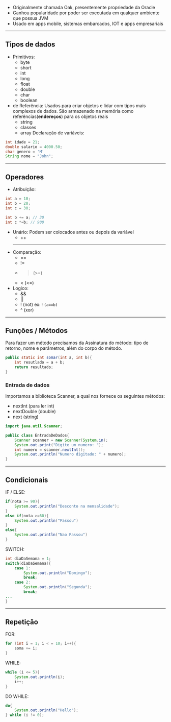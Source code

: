 - Originalmente chamada Oak, presentemente propriedade da Oracle
- Ganhou popularidade por poder ser executada em qualquer ambiente que possua JVM
- Usado em apps mobile, sistemas embarcados, IOT e apps empresariais
___
## Tipos de dados
- Primitivos:
	- byte
	- short
	- int
	- long
	- float
	- double
	- char
	- boolean
 - de Referência:
	Usados para criar objetos e lidar com tipos mais complexos de dados. São armazenado na memória como referências(**endereços**) para os objetos reais
	 - string
	 - classes
	 - array
Declaração de variáveis:
```java
int idade = 21;
double salario = 4000.50;
char genero = 'M'
String nome = "John";
```
___
## Operadores
- Atribuição:
```java
int a = 10;
int b = 20;
int c = 30;

int b += a; // 30
int c *=b; // 900
```
- Unário:
	Podem ser colocados antes ou depois da variável
	- ++
	- --
 - Comparação:
	 - ==
	 - !=
	 - > (>=)
	 - < (<=)
- Logico:
	- &&
	- ||
	- ! (not) ex: `!(a==b)`
	- ^ (xor)
 ___
## Funções / Métodos
Para fazer um método precisamos da Assinatura do método: tipo de retorno, nome e parâmetros, além do corpo do método.
```java
public static int somar(int a, int b){
	int resutlado = a + b;
	return resultado;
}
```
### Entrada de dados
Importamos a biblioteca Scanner, a qual nos fornece os seguintes métodos:
- nextInt (para ler int)
- nextDouble (double)
- next (string)
```java
import java.util.Scanner;

public class EntradaDeDados{
	Scanner scanner = new Scanner(System.in);
	System.out.print("Digite um numero: ");
	int numero = scanner.nextInt();
	System.out.println("Numero digitado: " + numero);
}
```
___
## Condicionais
IF / ELSE:
```java
if(nota >= 90){
	System.out.println("Desconto na mensalidade");
}
else if(nota >=60){
	System.out.println("Passou")
}
else{
	System.out.println("Nao Passou")
}
```
SWITCH:
```java
int diaDaSemana = 1;
switch(diaDaSemana){
	case 1:
		System.out.println("Domingo");
		break;
	case 2:
		System.out.println("Segunda");
		break;
...
}
```
___
## Repetição
FOR:
```java
for (int i = 1; i < = 10; i++){
	soma += i;
}
```
WHILE:
```java
while (i <= 5){
	System.out.println(i);
	i++;
}
```
DO WHILE:
```java
do{
	System.out.println("Hello");
} while (i != 0);
```